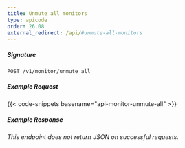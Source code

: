 ```yaml
---
title: Unmute all monitors
type: apicode
order: 26.08
external_redirect: /api/#unmute-all-monitors
---
```


##### Signature
`POST /v1/monitor/unmute_all`
##### Example Request
{{< code-snippets basename="api-monitor-unmute-all" >}}
##### Example Response
*This endpoint does not return JSON on successful requests.*
